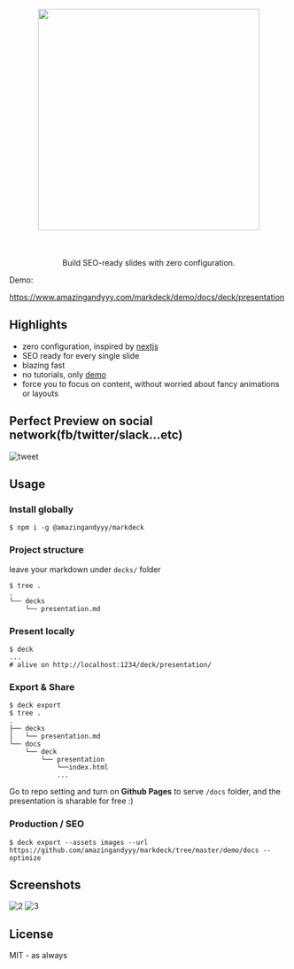 <div align="center" style="margin-top: 30px; margin-bottom: 50px">
    <img width="400px" src="https://user-images.githubusercontent.com/7886068/62908798-b1c2f500-bd2e-11e9-9fcc-9ad02bb2433b.png"/>
</div>

<p align="center">
Build SEO-ready slides with zero configuration.
</p>

Demo:

https://www.amazingandyyy.com/markdeck/demo/docs/deck/presentation

## Highlights

- zero configuration, inspired by [nextjs](https://github.com/zeit/next.js)
- SEO ready for every single slide
- blazing fast
- no tutorials, only [demo](https://github.com/amazingandyyy/markdeck/tree/master/demo)
- force you to focus on content, without worried about fancy animations or layouts

## Perfect Preview on social network(fb/twitter/slack...etc)

![tweet](https://user-images.githubusercontent.com/7886068/62908651-f69a5c00-bd2d-11e9-8cd8-3b546dc2f13e.png)


## Usage

### Install globally

```
$ npm i -g @amazingandyyy/markdeck
```

### Project structure

leave your markdown under `decks/` folder

```
$ tree .
.
└── decks
    └── presentation.md
```

### Present locally

```
$ deck
...
# alive on http://localhost:1234/deck/presentation/
```

### Export & Share
```
$ deck export
$ tree .
.
├── decks
│   └── presentation.md
└── docs
    └── deck
        └── presentation
            └──index.html
            ...
```

Go to repo setting and turn on **Github Pages** to serve `/docs` folder, and the presentation is sharable for free :)

### Production / SEO

```
$ deck export --assets images --url https://github.com/amazingandyyy/markdeck/tree/master/demo/docs --optimize
```

## Screenshots

![2](https://user-images.githubusercontent.com/7886068/62842694-ad340900-bc68-11e9-8fd8-ba3e7b0dfd12.png)
![3](https://user-images.githubusercontent.com/7886068/62842695-ad340900-bc68-11e9-8c44-14636f3cc461.png)

## License

MIT - as always
